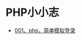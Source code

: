 # PHP小小志

* [001、php，简单模拟登录](https://github.com/AMQR/php/blob/master/001%E3%80%81php%EF%BC%8C%E7%AE%80%E5%8D%95%E6%A8%A1%E6%8B%9F%E7%99%BB%E5%BD%95.md)



